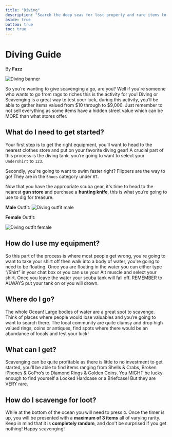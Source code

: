 ```yaml
---
title: "Diving"
description: "Search the deep seas for lost property and rare items to sell at a profit"
aside: true
bottom: true
toc: true
---
```


# Diving Guide

By **Fazz**

![Diving banner](https://i.imgur.com/najizSC.jpeg)

So you’re wanting to give scavenging a go, are you? Well if you're someone who wants to go from rags to riches this is the activity for you! Diving or Scavenging is a great way to test your luck, during this activity, you’ll be able to gather items valued from $10 through to $9,000. Just remember to not sell everything as some items have a hidden street value which can be MORE than what stores offer. 

## What do I need to get started?

Your first step is to get the right equipment, you’ll want to head to the nearest clothes store and put on your favorite diving gear! A crucial part of this process is the diving tank, you’re going to want to select your `Undershirt` to `123`.

Secondly, you're going to want to swim faster right? Flippers are the way to go! They are in the `Shoes` category under `67`. 

Now that you have the appropriate scuba gear, it's time to head to the nearest **gun store** and purchase a **hunting knife**, this is what you’re going to use to dig for treasure.

**Male** Outfit:
![Diving outfit male](https://i.imgur.com/Z1d9BB5.png)

**Female** Outfit:

![Diving outfit female](https://cdn.discordapp.com/attachments/1119097168523972668/1123825426683412550/Screenshot_2023-06-28_005159.png)

## How do I use my equipment?

So this part of the process is where most people get wrong, you're going to want to take your shirt off then walk into a body of water, you're going to need to be floating. Once you are floating in the water you can either type “/Shirt” in your chat box or you can use your Alt muscle and select your shirt. Once you leave the water your scuba tank will fall off. REMEMBER to ALWAYS put your tank on or you will drown. 

## Where do I go?

The whole Ocean! Large bodies of water are a great spot to scavenge. Think of places where people would lose valuables and you’re going to want to search there. The local community are quite clumsy and drop high valued rings, coins or antiques, find spots where there would be an abundance of locals and test your luck! 

## What can I get?

Scavenging can be quite profitable as there is little to no investment to get started, you’ll be able to find items ranging from Shells & Crabs, Broken iPhones & GoPro’s to Diamond Rings & Golden Coins. You MIGHT be lucky enough to find yourself a Locked Hardcase or a Briefcase! But they are VERY rare.

## How do I scavenge for loot?
While at the bottom of the ocean you will need to press `G`. Once the timer is up, you will be presented with a **maximum of 3 items** all of varying rarity. Keep in mind that it is **completely random**, and don't be surprised if you get nothing! Happy scavenging!
